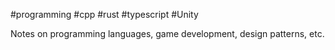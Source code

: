 #programming #cpp #rust #typescript #Unity

Notes on programming languages, game development, design patterns, etc.

